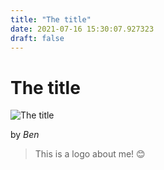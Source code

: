 ```yaml
---
title: "The title"
date: 2021-07-16 15:30:07.927323
draft: false
---
```


# The title

![The title](../images/9c0753e2-e674-11eb-88a0-60f262b60b65.png)

by *Ben*



> This is a logo about me! 😊